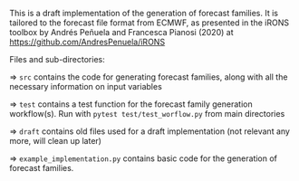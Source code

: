 This is a draft implementation of the generation of forecast families. It is tailored to the forecast file format from 
ECMWF, as presented in the iRONS toolbox by Andrés Peñuela and Francesca Pianosi (2020) at 
https://github.com/AndresPenuela/iRONS

Files and sub-directories:

=> `src` contains the code for generating forecast families, along with all the necessary information on input variables

=> `test` contains a test function for the forecast family generation workflow(s). Run with 
`pytest test/test_worflow.py` from main directories

=> `draft` contains old files used for a draft implementation (not relevant any more, will clean up later)

=> `example_implementation.py` contains basic code for the generation of forecast families.
